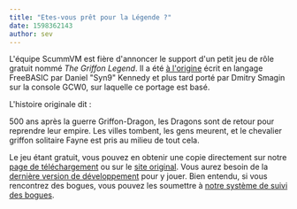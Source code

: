 ```yaml
---
title: "Etes-vous prêt pour la Légende ?"
date: 1598362143
author: sev
---
```


L'équipe ScummVM est fière d'annoncer le support d'un petit jeu de rôle gratuit nommé <i>The Griffon Legend</i>. Il a été [à l'origine](http://syn9.thehideoutgames.com/index_backup.php) écrit en langage FreeBASIC par Daniel "Syn9" Kennedy et plus tard porté par Dmitry Smagin sur la console GCW0, sur laquelle ce portage est basé.

L'histoire originale dit :

500 ans après la guerre Griffon-Dragon, les Dragons sont de retour pour reprendre leur empire. Les villes tombent, les gens meurent, et le chevalier griffon solitaire Fayne est pris au milieu de tout cela.

Le jeu étant gratuit, vous pouvez en obtenir une copie directement sur notre [page de téléchargement](https://www.scummvm.org/games/) ou sur le [site original](http://syn9.thehideoutgames.com/index_backup.php?table=griffonlegend). Vous aurez besoin de la [dernière version de développement](https://buildbot.scummvm.org/builds.html) pour y jouer. Bien entendu, si vous rencontrez des bogues, vous pouvez les soumettre à [notre système de suivi des bogues](https://bugs.scummvm.org/).
